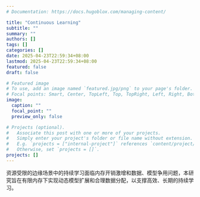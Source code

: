```yaml
---
# Documentation: https://docs.hugoblox.com/managing-content/

title: "Continuous Learning"
subtitle: ""
summary: ""
authors: []
tags: []
categories: []
date: 2025-04-23T22:59:34+08:00
lastmod: 2025-04-23T22:59:34+08:00
featured: false
draft: false

# Featured image
# To use, add an image named `featured.jpg/png` to your page's folder.
# Focal points: Smart, Center, TopLeft, Top, TopRight, Left, Right, BottomLeft, Bottom, BottomRight.
image:
  caption: ""
  focal_point: ""
  preview_only: false

# Projects (optional).
#   Associate this post with one or more of your projects.
#   Simply enter your project's folder or file name without extension.
#   E.g. `projects = ["internal-project"]` references `content/project/deep-learning/index.md`.
#   Otherwise, set `projects = []`.
projects: []
---
```


资源受限的边缘场景中的持续学习面临内存开销激增和数据、模型争用问题，本研究旨在有限内存下实现动态模型扩展和合理数据分配，以支撑高效、长期的持续学习。
